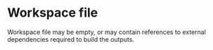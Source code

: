 # Workspace file

Workspace file may be empty, or may contain references to external dependencies required to build the outputs.
